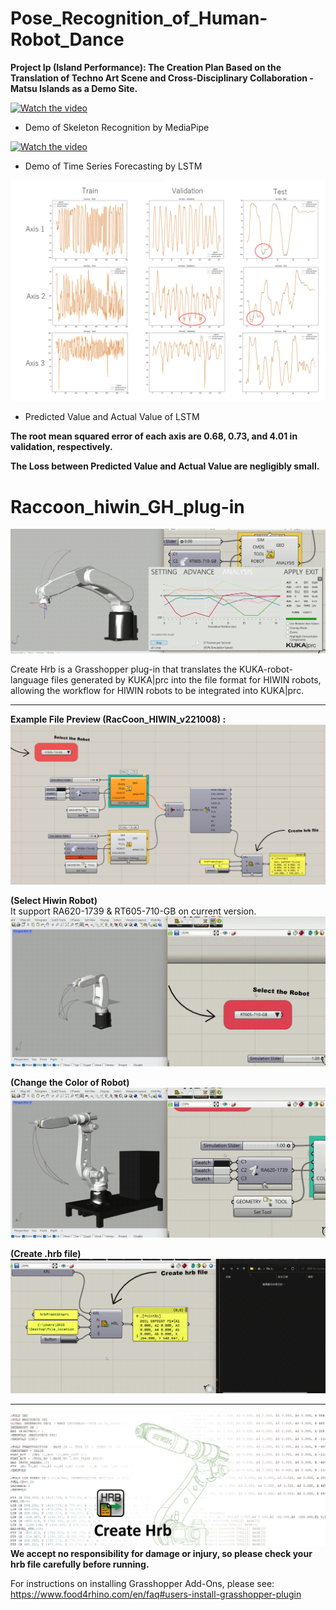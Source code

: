 # Pose_Recognition_of_Human-Robot_Dance

**Project Ip (Island Performance): The Creation Plan Based on the Translation of Techno Art Scene and Cross-Disciplinary Collaboration - Matsu Islands as a Demo Site.**

 [![Watch the video](https://img.youtube.com/vi/wLQhuWOznzU/maxresdefault.jpg)](https://youtu.be/wLQhuWOznzU)
 
 * Demo of Skeleton Recognition by MediaPipe
 
 [![Watch the video](https://img.youtube.com/vi/e3KwNWLQLH4/maxresdefault.jpg)](https://youtu.be/e3KwNWLQLH4)

 * Demo of Time Series Forecasting by LSTM

  ![image](LSTM_Predicted_and_Actual_Value.png) 

  * Predicted Value and Actual Value of LSTM
  
  **The root mean squared error of each axis are 0.68, 0.73, and 4.01 in validation, respectively.**
  
  **The Loss between Predicted Value and Actual Value are negligibly small.** 

# Raccoon_hiwin_GH_plug-in

![Create Hrb](/img_file/005.gif "Create Hrb")

Create Hrb is a Grasshopper plug-in that translates the KUKA-robot-language files generated by KUKA|prc into the file format for HIWIN robots, allowing the workflow for HIWIN robots to be integrated into KUKA|prc.

****
**Example File Preview (RacCoon_HIWIN_v221008) :**
![Create Hrb](/img_file/003.png "Create Hrb")

**(Select Hiwin Robot)**  
It support RA620-1739 & RT605-710-GB on current version.
![Create Hrb](/img_file/01.gif "Create Hrb")

**(Change the Color of Robot)**
![Create Hrb](/img_file/02.gif "Create Hrb")

**(Create .hrb file)**
![Create Hrb](/img_file/05.gif "Create Hrb")




****


![Create Hrb](/img_file/inter.png "Create Hrb")
**We accept no responsibility for damage or injury, so please check your hrb file carefully before running.**  

For instructions on installing Grasshopper Add-Ons, please see:
https://www.food4rhino.com/en/faq#users-install-grasshopper-plugin  
